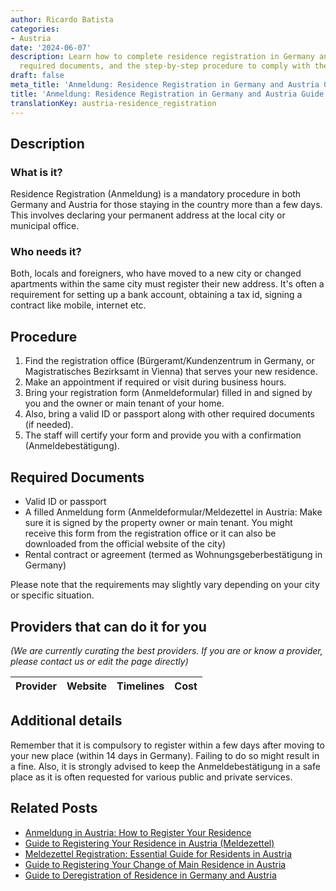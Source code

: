 ```yaml
---
author: Ricardo Batista
categories:
- Austria
date: '2024-06-07'
description: Learn how to complete residence registration in Germany and Austria,
  required documents, and the step-by-step procedure to comply with the local law.
draft: false
meta_title: 'Anmeldung: Residence Registration in Germany and Austria Guide'
title: 'Anmeldung: Residence Registration in Germany and Austria Guide'
translationKey: austria-residence_registration
---
```


## Description
### What is it?
Residence Registration (Anmeldung) is a mandatory procedure in both Germany and Austria for those staying in the country more than a few days. This involves declaring your permanent address at the local city or municipal office.

### Who needs it?
Both, locals and foreigners, who have moved to a new city or changed apartments within the same city must register their new address. It's often a requirement for setting up a bank account, obtaining a tax id, signing a contract like mobile, internet etc.

## Procedure

1. Find the registration office (Bürgeramt/Kundenzentrum in Germany, or Magistratisches Bezirksamt in Vienna) that serves your new residence.
2. Make an appointment if required or visit during business hours.
3. Bring your registration form (Anmeldeformular) filled in and signed by you and the owner or main tenant of your home.
4. Also, bring a valid ID or passport along with other required documents (if needed).
5. The staff will certify your form and provide you with a confirmation (Anmeldebestätigung). 

## Required Documents

- Valid ID or passport
- A filled Anmeldung form (Anmeldeformular/Meldezettel in Austria: Make sure it is signed by the property owner or main tenant. You might receive this form from the registration office or it can also be downloaded from the official website of the city)
- Rental contract or agreement (termed as Wohnungsgeberbestätigung in Germany) 

Please note that the requirements may slightly vary depending on your city or specific situation.

## Providers that can do it for you

_(We are currently curating the best providers. If you are or know a provider, please contact us or edit the page directly)_

| Provider        |     Website     |     Timelines    |       Cost      |
| --------------- | --------------- |  :-------------: | :-------------: |

## Additional details

Remember that it is compulsory to register within a few days after moving to your new place (within 14 days in Germany). Failing to do so might result in a fine. Also, it is strongly advised to keep the Anmeldebestätigung in a safe place as it is often requested for various public and private services.


## Related Posts

- [Anmeldung in Austria: How to Register Your Residence](https://tramitit.com/guides/austria/registration_information/)
- [Guide to Registering Your Residence in Austria (Meldezettel)](https://tramitit.com/guides/austria/registration_certificate/)
- [Meldezettel Registration: Essential Guide for Residents in Austria](https://tramitit.com/guides/austria/reporting_obligation/)
- [Guide to Registering Your Change of Main Residence in Austria](https://tramitit.com/guides/austria/change_of_main_residence/)
- [Guide to Deregistration of Residence in Germany and Austria](https://tramitit.com/guides/austria/deregistration_of_residence/)